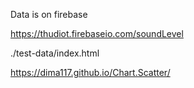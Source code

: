 Data is on firebase

https://thudiot.firebaseio.com/soundLevel


./test-data/index.html


https://dima117.github.io/Chart.Scatter/
